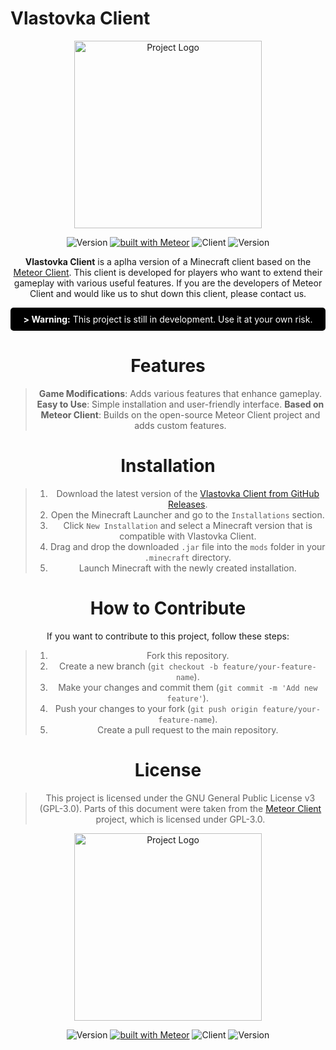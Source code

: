 # Vlastovka Client

<p align="center">
  <img src="https://github.com/user-attachments/assets/ee3de53f-d6e7-43b4-92d8-a5dd823076fd" alt="Project Logo" width="300">
</p>

<div align="center">

![Version](https://img.shields.io/badge/v_1.0.0-green)
[![built with Meteor](https://img.shields.io/badge/meteor_official_site-blue)](https://meteor.com)
![Client](https://img.shields.io/github/contributors/lopimates1234/Vlastovka-Client)
![Version](https://img.shields.io/badge/v_1.0.0-green)

**Vlastovka Client** is a aplha version of a Minecraft client based on the [Meteor Client](https://github.com/MeteorDevelopment/meteor-client). This client is developed for players who want to extend their gameplay with various useful features. If you are the developers of Meteor Client and would like us to shut down this client, please contact us.

<p style="color: white; background-color: black; padding: 10px; border-radius: 5px;">
<strong>> Warning:</strong> This project is still in development. Use it at your own risk.
</p>

# Features
> **Game Modifications**: Adds various features that enhance gameplay.
> **Easy to Use**: Simple installation and user-friendly interface.
> **Based on Meteor Client**: Builds on the open-source Meteor Client project and adds custom features.

# Installation

> 1. Download the latest version of the [Vlastovka Client from GitHub Releases](https://github.com/lopimates1234/Vlastovka-Client/releases/tag/v1.0.1).
> 2. Open the Minecraft Launcher and go to the `Installations` section.
> 3. Click `New Installation` and select a Minecraft version that is compatible with Vlastovka Client.
> 4. Drag and drop the downloaded `.jar` file into the `mods` folder in your `.minecraft` directory.
> 5. Launch Minecraft with the newly created installation.

# How to Contribute

If you want to contribute to this project, follow these steps:

> 1. Fork this repository.
> 2. Create a new branch (`git checkout -b feature/your-feature-name`).
> 3. Make your changes and commit them (`git commit -m 'Add new feature'`).
> 4. Push your changes to your fork (`git push origin feature/your-feature-name`).
> 5. Create a pull request to the main repository.

# License

> This project is licensed under the GNU General Public License v3 (GPL-3.0). Parts of this document were taken from the [Meteor Client](https://github.com/MeteorDevelopment/meteor-client) project, which is licensed under GPL-3.0.

<!-- Project Logo -->
<p align="center">
  <img src="https://github.com/user-attachments/assets/ee3de53f-d6e7-43b4-92d8-a5dd823076fd" alt="Project Logo" width="300">
</p>

<div align="center">

![Version](https://img.shields.io/badge/v_1.0.0-green)
[![built with Meteor](https://img.shields.io/badge/meteor_official_site-blue)](https://meteor.com)
![Client](https://img.shields.io/github/contributors/lopimates1234/Vlastovka-Client)
![Version](https://img.shields.io/badge/v_1.0.0-green)

</div>
